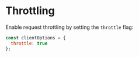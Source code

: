 # Throttling

Enable request throttling by setting the `throttle` flag:

```js
const clientOptions = {
  throttle: true
};